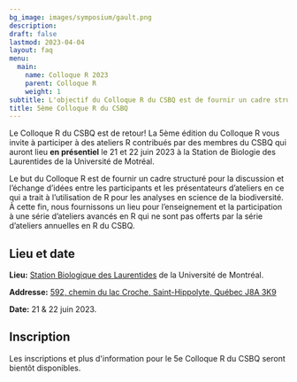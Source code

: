 ```yaml
---
bg_image: images/symposium/gault.png
description:
draft: false
lastmod: 2023-04-04
layout: faq
menu:
  main:
    name: Colloque R 2023
    parent: Colloque R
    weight: 1
subtitle: L'objectif du Colloque R du CSBQ est de fournir un cadre structuré pour la discussion et l'échange d'idées entre des participants et des contributeurs/contributrices d'ateliers concernant l'utilisation de R dans les analyses de la biodiversité. Pour cela, nous fournissons un lieu d’enseignement et de participation à une série d’ateliers R avancés qui ne sont pas couverts par la série annuelle d’ateliers R du CSBQ.
title: 5ème Colloque R du CSBQ
---
```


Le Colloque R du CSBQ est de retour! La 5ème édition du Colloque R vous invite à participer à des ateliers R contribués par des membres du CSBQ qui auront lieu __en présentiel__ le 21 et 22 juin 2023 à la Station de Biologie des Laurentides de la Université de Motréal.

Le but du Colloque R est de fournir un cadre structuré pour la discussion et l’échange d’idées entre les participants et les présentateurs d’ateliers en ce qui a trait à l’utilisation de R pour les analyses en science de la biodiversité. À cette fin, nous fournissons un lieu pour l’enseignement et la participation à une série d’ateliers avancés en R qui ne sont pas offerts par la série d’ateliers annuelles en R du CSBQ.

## Lieu et date

__Lieu:__ [Station Biologique des Laurentides](https://sbl.umontreal.ca/accueil/) de la Université de Montréal.

__Addresse:__ [592, chemin du lac Croche, Saint-Hippolyte, Québec J8A 3K9](https://www.google.com/maps/place/Biology+station+of+Laurentides/@45.9881552,-74.0079488,17z/data=!3m1!4b1!4m6!3m5!1s0x4ccf36477ea47e51:0x6a37c160e959433e!8m2!3d45.9881515!4d-74.0057601!16s%2Fg%2F11c70b66fg)

__Date:__ 21 & 22 juin 2023.

## Inscription

Les inscriptions et plus d'information pour le 5e Colloque R du CSBQ seront bientôt disponibles.

